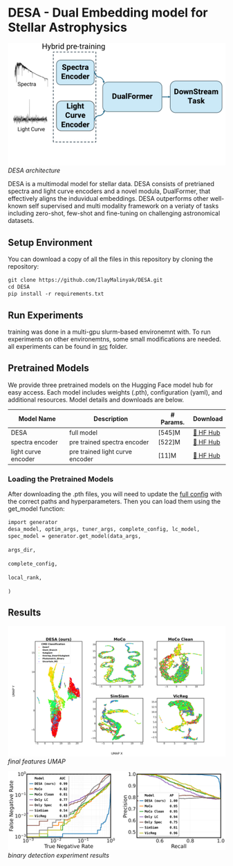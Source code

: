 # DESA - Dual Embedding model for Stellar Astrophysics

![Project Logo](images/high_level_arch_blue.png)
*DESA architecture*

DESA is a multimodal model for stellar data. DESA consists of pretrianed spectra and light curve encoders and a novel modula, DualFormer, that effectively aligns the induvidual embeddings. DESA outperforms other well-known self supervised and multi modality framework on a veriaty of tasks including zero-shot, few-shot and fine-tuning on challenging astronomical datasets.  


## Setup Environment

You can download a copy of all the files in this repository by cloning the
repository:

    git clone https://github.com/IlayMalinyak/DESA.git
    cd DESA
    pip install -r requirements.txt

## Run Experiments
training was done in a multi-gpu slurm-based environemnt with. To run experiments on other environemtns, some small modifications are needed.
all experiments can be found in [src](https://github.com/IlayMalinyak/DESA/tree/main/src)
folder.

## Pretrained Models

We provide three pretrained models on the Hugging Face model hub for easy access. Each model includes weights (.pth), configuration (yaml), and additional resources. Model details and downloads are below.

| Model Name | Description | # Params. | Download |
|------------|-------------|-----------|----------|
| DESA | full model | [545]M | [🤗 HF Hub](https://huggingface.co/Ilayk/DESA) |
| spectra encoder | pre trained spectra encoder | [522]M | [🤗 HF Hub](https://huggingface.co/Ilayk/spectra_encoder) |
| light curve encoder | pre trained light curve encoder | [11]M | [🤗 HF Hub](https://huggingface.co/Ilayk/lc_encoder) |

### Loading the Pretrained Models
After downloading the .pth files, you will need to update the [full config](https://github.com/IlayMalinyak/DESA/tree/main/nn/full_config.yaml) with the correct paths and hyperparameters. Then you can load them using the get_model function:

    import generator
    desa_model, optim_args, tuner_args, complete_config, lc_model, spec_model = generator.get_model(data_args,
                                                                                        args_dir,
                                                                                        complete_config,
                                                                                        local_rank,
                                                                                        )
## Results

![umap](images/compare_umaps_flag_CMD_numeric.png)
*final features UMAP*

![umap](images/experiments_comparison.png)
*binary detection experiment results*